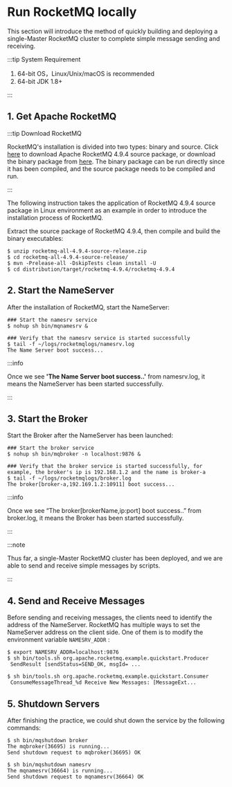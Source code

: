 # Run RocketMQ locally

This section will introduce the method of quickly building and deploying a single-Master RocketMQ cluster to complete simple message sending and receiving.

:::tip System Requirement

1. 64-bit OS，Linux/Unix/macOS is recommended
2. 64-bit JDK 1.8+

:::

## 1. Get Apache RocketMQ

:::tip Download RocketMQ

RocketMQ's installation is divided into two types: binary and source. Click [here](https://archive.apache.org/dist/rocketmq/4.9.4/rocketmq-all-4.9.4-source-release.zip) to download Apache RocketMQ 4.9.4 source package, or download the binary package from [here](https://archive.apache.org/dist/rocketmq/4.9.4/rocketmq-all-4.9.4-bin-release.zip). The binary package can be run directly since it has been compiled, and the source package needs to be compiled and run.

:::

The following instruction takes the application of RocketMQ 4.9.4 source package in Linux environment as an example in order to introduce the installation process of RocketMQ.

Extract the source package of RocketMQ 4.9.4, then compile and build the binary executables:

```shell
$ unzip rocketmq-all-4.9.4-source-release.zip
$ cd rocketmq-all-4.9.4-source-release/
$ mvn -Prelease-all -DskipTests clean install -U
$ cd distribution/target/rocketmq-4.9.4/rocketmq-4.9.4
```

## 2. Start the NameServer

After the installation of RocketMQ, start the NameServer:

```shell
### Start the namesrv service
$ nohup sh bin/mqnamesrv &
 
### Verify that the namesrv service is started successfully
$ tail -f ~/logs/rocketmqlogs/namesrv.log
The Name Server boot success...
```

:::info

Once we see **'The Name Server boot success..'** from namesrv.log, it means the NameServer has been started successfully.

:::

## 3. Start the Broker

Start the Broker after the NameServer has been launched:

```shell
### Start the broker service
$ nohup sh bin/mqbroker -n localhost:9876 &

### Verify that the broker service is started successfully, for example, the broker's ip is 192.168.1.2 and the name is broker-a
$ tail -f ~/logs/rocketmqlogs/broker.log 
The broker[broker-a,192.169.1.2:10911] boot success...
```

:::info

Once we see “The broker[brokerName,ip:port] boot success..” from broker.log, it means the Broker has been started successfully.

:::

:::note

Thus far, a single-Master RocketMQ cluster has been deployed, and we are able to send and receive simple messages by scripts.

:::

## 4. Send and Receive Messages

Before sending and receiving messages, the clients need to identify the address of the NameServer. RocketMQ has multiple ways to set the NameServer address on the client side. One of them is to modify the environment variable `NAMESRV_ADDR` :

``` shell
$ export NAMESRV_ADDR=localhost:9876
$ sh bin/tools.sh org.apache.rocketmq.example.quickstart.Producer
 SendResult [sendStatus=SEND_OK, msgId= ...

$ sh bin/tools.sh org.apache.rocketmq.example.quickstart.Consumer
 ConsumeMessageThread_%d Receive New Messages: [MessageExt...
```

## 5. Shutdown Servers

After finishing the practice, we could shut down the service by the following commands:

```shell
$ sh bin/mqshutdown broker
The mqbroker(36695) is running...
Send shutdown request to mqbroker(36695) OK

$ sh bin/mqshutdown namesrv
The mqnamesrv(36664) is running...
Send shutdown request to mqnamesrv(36664) OK
```